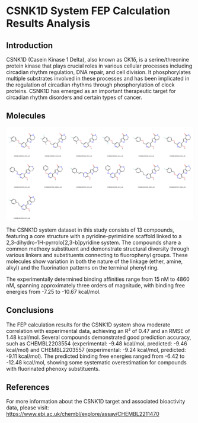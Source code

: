 # CSNK1D System FEP Calculation Results Analysis

## Introduction

CSNK1D (Casein Kinase 1 Delta), also known as CK1δ, is a serine/threonine protein kinase that plays crucial roles in various cellular processes including circadian rhythm regulation, DNA repair, and cell division. It phosphorylates multiple substrates involved in these processes and has been implicated in the regulation of circadian rhythms through phosphorylation of clock proteins. CSNK1D has emerged as an important therapeutic target for circadian rhythm disorders and certain types of cancer.

## Molecules

![Molecular structures of representative compounds](mol_grid.png)

The CSNK1D system dataset in this study consists of 13 compounds, featuring a core structure with a pyridine-pyrimidine scaffold linked to a 2,3-dihydro-1H-pyrrolo[2,3-b]pyridine system. The compounds share a common methoxy substituent and demonstrate structural diversity through various linkers and substituents connecting to fluorophenyl groups. These molecules show variation in both the nature of the linkage (ether, amine, alkyl) and the fluorination patterns on the terminal phenyl ring.

The experimentally determined binding affinities range from 15 nM to 4860 nM, spanning approximately three orders of magnitude, with binding free energies from -7.25 to -10.67 kcal/mol.

## Conclusions

The FEP calculation results for the CSNK1D system show moderate correlation with experimental data, achieving an R² of 0.47 and an RMSE of 1.48 kcal/mol. Several compounds demonstrated good prediction accuracy, such as CHEMBL2203554 (experimental: -9.48 kcal/mol, predicted: -9.46 kcal/mol) and CHEMBL2203557 (experimental: -9.24 kcal/mol, predicted: -9.11 kcal/mol). The predicted binding free energies ranged from -6.42 to -12.48 kcal/mol, showing some systematic overestimation for compounds with fluorinated phenoxy substituents.

## References

For more information about the CSNK1D target and associated bioactivity data, please visit:
https://www.ebi.ac.uk/chembl/explore/assay/CHEMBL2211470 